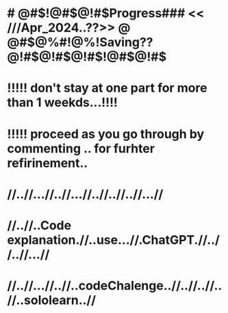 # # @#$!@#$@!#$Progress### << ///Apr_2024..??>> @ @#$@%#!@%!Saving??@!#$@!#$@!#$!@#$@!#$
# !!!!! don't stay at one part for more than 1 weekds...!!!!
# !!!!! proceed as you go through by commenting .. for furhter refirinement..
# //..//...//..//...//..//..//..//...//
# //..//..Code explanation.//..use...//.ChatGPT.//..//..//...//
# //..//...//..//..codeChalenge..//..//..//..//..sololearn..//
